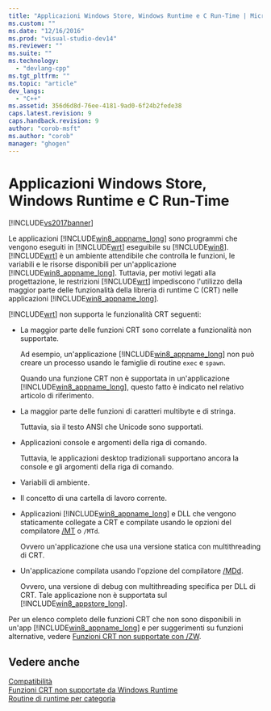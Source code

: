 ```yaml
---
title: "Applicazioni Windows Store, Windows Runtime e C Run-Time | Microsoft Docs"
ms.custom: ""
ms.date: "12/16/2016"
ms.prod: "visual-studio-dev14"
ms.reviewer: ""
ms.suite: ""
ms.technology: 
  - "devlang-cpp"
ms.tgt_pltfrm: ""
ms.topic: "article"
dev_langs: 
  - "C++"
ms.assetid: 356d6d8d-76ee-4181-9ad0-6f24b2fede38
caps.latest.revision: 9
caps.handback.revision: 9
author: "corob-msft"
ms.author: "corob"
manager: "ghogen"
---
```

# Applicazioni Windows Store, Windows Runtime e C Run-Time
[!INCLUDE[vs2017banner](../assembler/inline/includes/vs2017banner.md)]

Le applicazioni [!INCLUDE[win8_appname_long](../build/includes/win8_appname_long_md.md)] sono programmi che vengono eseguiti in [!INCLUDE[wrt](../atl/reference/includes/wrt_md.md)] eseguibile su [!INCLUDE[win8](../build/includes/win8_md.md)].  [!INCLUDE[wrt](../atl/reference/includes/wrt_md.md)] è un ambiente attendibile che controlla le funzioni, le variabili e le risorse disponibili per un'applicazione [!INCLUDE[win8_appname_long](../build/includes/win8_appname_long_md.md)].  Tuttavia, per motivi legati alla progettazione, le restrizioni [!INCLUDE[wrt](../atl/reference/includes/wrt_md.md)] impediscono l'utilizzo della maggior parte delle funzionalità della libreria di runtime C \(CRT\) nelle applicazioni [!INCLUDE[win8_appname_long](../build/includes/win8_appname_long_md.md)].  
  
 [!INCLUDE[wrt](../atl/reference/includes/wrt_md.md)] non supporta le funzionalità CRT seguenti:  
  
-   La maggior parte delle funzioni CRT sono correlate a funzionalità non supportate.  
  
     Ad esempio, un'applicazione [!INCLUDE[win8_appname_long](../build/includes/win8_appname_long_md.md)] non può creare un processo usando le famiglie di routine `exec` e `spawn`.  
  
     Quando una funzione CRT non è supportata in un'applicazione [!INCLUDE[win8_appname_long](../build/includes/win8_appname_long_md.md)], questo fatto è indicato nel relativo articolo di riferimento.  
  
-   La maggior parte delle funzioni di caratteri multibyte e di stringa.  
  
     Tuttavia, sia il testo ANSI che Unicode sono supportati.  
  
-   Applicazioni console e argomenti della riga di comando.  
  
     Tuttavia, le applicazioni desktop tradizionali supportano ancora la console e gli argomenti della riga di comando.  
  
-   Variabili di ambiente.  
  
-   Il concetto di una cartella di lavoro corrente.  
  
-   Applicazioni [!INCLUDE[win8_appname_long](../build/includes/win8_appname_long_md.md)] e DLL che vengono staticamente collegate a CRT e compilate usando le opzioni del compilatore [\/MT](../build/reference/md-mt-ld-use-run-time-library.md) o `/MTd`.  
  
     Ovvero un'applicazione che usa una versione statica con multithreading di CRT.  
  
-   Un'applicazione compilata usando l'opzione del compilatore [\/MDd](../build/reference/md-mt-ld-use-run-time-library.md).  
  
     Ovvero, una versione di debug con multithreading specifica per DLL di CRT.  Tale applicazione non è supportata sul [!INCLUDE[win8_appstore_long](../build/reference/includes/win8_appstore_long_md.md)].  
  
 Per un elenco completo delle funzioni CRT che non sono disponibili in un'app [!INCLUDE[win8_appname_long](../build/includes/win8_appname_long_md.md)] e per suggerimenti su funzioni alternative, vedere [Funzioni CRT non supportate con \/ZW](http://msdn.microsoft.com/library/windows/apps/jj606124.aspx).  
  
## Vedere anche  
 [Compatibilità](../c-runtime-library/compatibility.md)   
 [Funzioni CRT non supportate da Windows Runtime](../c-runtime-library/windows-runtime-unsupported-crt-functions.md)   
 [Routine di runtime per categoria](../c-runtime-library/run-time-routines-by-category.md)